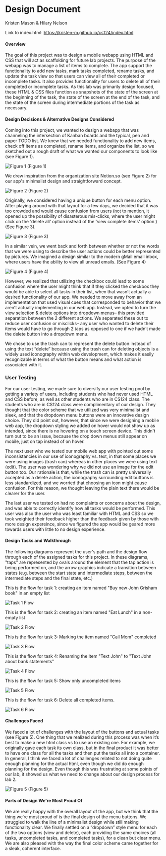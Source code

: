 # Design Document
Kristen Mason & Hilary Nelson


Link to index.html: https://kristen-m.github.io/cs124/index.html

####  Overview
The goal of this project was to design a mobile webapp using HTML and CSS that will act as scaffolding for future lab projects. The purpose of the webapp was to manage a list of items to complete. The app support the functionality to add new tasks, mark tasks completed, rename tasks, and update the task view so that users can view all of their completed or incomplete tasks. It also provides functionality for users to delete all of their completed or incomplete tasks. As this lab was primarily design focused, these HTML & CSS files function as snapshots of the state of the screen at the beginning of the task, the state of the screen at the end of the task, and the state of the screen during intermediate portions of the task as necessary. 

#### Design Decisions & Alternative Designs Considered
Coming into this project, we wanted to design a webapp that was channeling the intersection of Kanban boards and the typical, pen and paper TODO list. We knew that we needed functionality to add new items, check off items as completed, rename items, and organize the list, so we sketched out a rough draft of what we wanted our components to look like (see Figure 1).

![Figure 1](Figure_1.jpeg)
(Figure 1)

We drew inspiration from the organization site Notion.so (see Figure 2) for our app's minimalist design and straightforward concept.

![Figure 2](Figure_2.png)
(Figure 2)

Originally, we considered having a unique button for each menu option. After playing around with that layout for a few days, we decided that it was too crowded and would cause confusion from users (not to mention, it opened up the possibility of disasterous mis-clicks, where the user might click on the 'delete all' option instead of the 'view complete items' option.) (See Figure 3).

![Figure 3](Figure_3.png)
(Figure 3)


In a similar vein, we went back and forth between whether or not the words that we were using to describe the user actions could be better represented by pictures. We imagined a design similar to the modern gMail email inbox, where users have the ability to view all unread emails. (See Figure 4)

![Figure 4](Figure_4.png)
(Figure 4)

However, we realized that utilizing the checkbox could lead to some confusion where the user might think that if they clicked the checkbox they would be able to select all tasks in their list, when that wasn’t actually a desired functionality of our app. We needed to move away from an implementation that used visual cues that corresponded to behavior that we aren’t actually implementing in our web app. Instead, we opted to turn the view selection & delete options into dropdown menus– this provided separation between the 2 different actions. We separated these out to reduce user confusion or misclicks– any user who wanted to delete their items would have to go through 2 taps as opposed to one if we hadn’t made the delete button into a dropdown menu.

We chose to use the trash can to represent the delete button instead of using the text “delete” because using the trash can for deleting objects is a widely used iconography within web development, which makes it easily recognizable in terms of what the button means and what action is associated with it.

### User Testing

For our user testing, we made sure to diversify our user testing pool by getting a variety of users, including students who had never used HTML and CSS before, as well as other students who are in CS124 class. The students who are in CS124 class were complimentary of our design. They thought that the color scheme that we utilized was very minimalist and sleek, and that the dropdown menu buttons were an innovative design choice. They did point out, however, that since we were designing a mobile web app, the dropdown styling we added on hover would not show up as intended, since there is no hovering on a touch screen device. This didn't turn out to be an issue, because the drop down menus still appear on mobile, just on tap instead of on hover.

The next user who we tested our mobile web app with pointed out some inconsistancies in our use of iconography vs. text, in that some places we were using images (trash can) whereas in other places we were using text (edit). The user was wondering why we did not use an image for the edit button too. Our rationale is that, while the trash can is pretty universally accepted as a delete action, the iconography surrounding edit buttons is less standardized, and we worried that choosing an icon might cause confusion. For this reason, we thought leaving the plain text there would be clearer for the user.

The last user we tested on had no complaints or concerns about the design, and was able to correctly identify how all tasks would be performed. This user was also the user who was least familiar with HTML and CSS so we took weighted their feedback higher than the feedback given by those with more design expereince, since we figured the app would be geared more towards users with little to no design experience.

#### Design Tasks and Walkthrough

The following diagrams represent the user's path and the design flow through each of the assigned tasks for this project. In these diagrams, "taps" are represented by ovals around the element that the tap action is being performed on, and the arrow graphics indicate a transition between states (e.g. between the start state and intermediate steps, between the intermediate steps and the final state, etc.)

This is the flow for task 1: creating an item named "Buy new John Grisham book" in an empty list

![Task 1 Flow](Task_1_Flow.png)


This is the flow for task 2: creating an item named "Eat Lunch" in a non-empty list

![Task 2 Flow](Task_2_Flow.png)


This is the flow for task 3: Marking the item named "Call Mom" completed

![Task 3 Flow](Task_3_Flow.png)


This is the flow for task 4: Renaming the item "Text John" to "Text John about bank statements"

![Task 4 Flow](Task_4_Flow.png)


This is the flow for task 5: Show only uncompleted items

![Task 5 Flow](Task_5_Flow.png)


This is the flow for task 6: Delete all completed items.

![Task 6 Flow](Task_6_Flow.png)

#### Challenges Faced
We faced a lot of challenges with the layout of the buttons and actual tasks (see Figure 5). One thing that we realized during this process was when it’s best to make a new html class vs to use an existing one. For example, we originally gave each task its own class, but in the final product it was better to have one class for all the tasks and then put the tasks all into a container. In general, I think we faced a lot of challenges related to not doing quite enough planning for the actual html, even though we did do enough planning for the design. Even though this was frustrating at some points of our lab, it showed us what we need to change about our design process for lab 2.

![Figure 5](Figure_5.png)
(Figure 5)

#### Parts of Design We're Most Proud Of
We are really happy with the overall layout of the app, but we think that the thing we’re most proud of is the final design of the menu buttons. We struggled to walk the line of a minimalist design while still making functionality clear. We finally settled on a “dropdown” style menu for each of the two options (view and delete), each providing the same choices (all tasks, uncompleted tasks, and completed tasks), for a clean but clear menu. We are also pleased with the way the final color scheme came together for a sleak, coherent interface.
